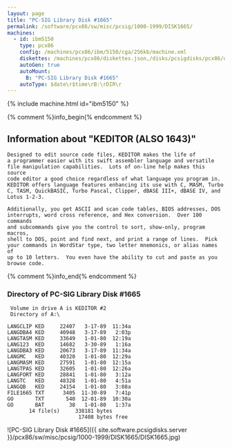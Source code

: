 ```yaml
---
layout: page
title: "PC-SIG Library Disk #1665"
permalink: /software/pcx86/sw/misc/pcsig/1000-1999/DISK1665/
machines:
  - id: ibm5150
    type: pcx86
    config: /machines/pcx86/ibm/5150/cga/256kb/machine.xml
    diskettes: /machines/pcx86/diskettes.json,/disks/pcsigdisks/pcx86/diskettes.json
    autoGen: true
    autoMount:
      B: "PC-SIG Library Disk #1665"
    autoType: $date\r$time\rB:\rDIR\r
---
```


{% include machine.html id="ibm5150" %}

{% comment %}info_begin{% endcomment %}

## Information about "KEDITOR (ALSO 1643)"

    Designed to edit source code files, KEDITOR makes the life of
    a programmer easier with its swift assembler language and versatile
    file manipulation capabilities.  Lots of on-line help makes this source
    code editor a good choice regardless of what language you program in.
    KEDITOR offers language features enhancing its use with C, MASM, Turbo
    C, TASM, QuickBASIC, Turbo Pascal, Clipper, dBASE III+, dBASE IV, and
    Lotus 1-2-3.
    
    Additionally, you get ASCII and scan code tables, BIOS addresses, DOS
    interrupts, word cross reference, and Hex conversion.  Over 100 commands
    and subcommands give you the control to sort, show-only, program macros,
    shell to DOS, point and find next, and print a range of lines.  Pick
    your commands in WordStar type, two letter mnemonics, or alias names of
    up to 10 letters.  You even have the ability to cut and paste as you
    browse code.
{% comment %}info_end{% endcomment %}


### Directory of PC-SIG Library Disk #1665

     Volume in drive A is KEDITOR #2
     Directory of A:\

    LANGCLIP KED     22407   3-17-89  11:34a
    LANGDBA4 KED     40948   3-17-89   2:03p
    LANGTASM KED     33649   1-01-80  12:19a
    LANG123  KED     14682   3-30-89   1:16a
    LANGDBA3 KED     20673   3-17-89  11:34a
    LANGMC   KED     40320   1-01-80  12:29a
    LANGMASM KED     27591   1-01-80  12:15a
    LANGTPAS KED     32605   1-01-80  12:26a
    LANGFORT KED     28841   1-01-80   3:12a
    LANGTC   KED     48328   1-01-80   4:51a
    LANGQB   KED     24154   1-01-80   3:08a
    FILE1665 TXT      3405  11-30-89   7:41p
    GO       TXT       540  12-01-89  10:30a
    GO       BAT        38   1-01-80   1:37a
           14 file(s)     338181 bytes
                           17408 bytes free

![PC-SIG Library Disk #1665]({{ site.software.pcsigdisks.server }}/pcx86/sw/misc/pcsig/1000-1999/DISK1665/DISK1665.jpg)
